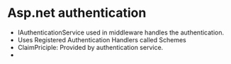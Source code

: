 # Asp.net authentication

*   IAuthenticationService used in middleware handles the authentication.
*   Uses Registered Authentication Handlers called Schemes
*   ClaimPriciple: Provided by authentication service.
*  
